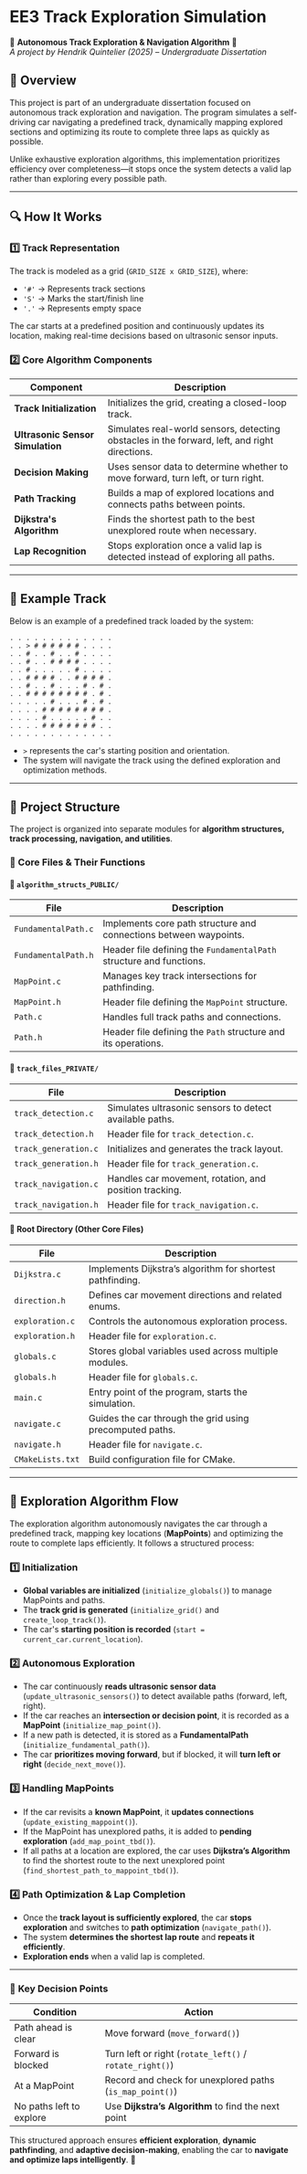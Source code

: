 # EE3 Track Exploration Simulation

🚗 **Autonomous Track Exploration & Navigation Algorithm** 🚗  
*A project by Hendrik Quintelier (2025) – Undergraduate Dissertation*

## 📌 Overview

This project is part of an undergraduate dissertation focused on autonomous track exploration and navigation. The program simulates a self-driving car navigating a predefined track, dynamically mapping explored sections and optimizing its route to complete three laps as quickly as possible.

Unlike exhaustive exploration algorithms, this implementation prioritizes efficiency over completeness—it stops once the system detects a valid lap rather than exploring every possible path.

---

## 🔍 How It Works

### 1️⃣ Track Representation
The track is modeled as a grid (`GRID_SIZE x GRID_SIZE`), where:

- `'#'` → Represents track sections  
- `'S'` → Marks the start/finish line  
- `'.'` → Represents empty space  

The car starts at a predefined position and continuously updates its location, making real-time decisions based on ultrasonic sensor inputs.

### 2️⃣ Core Algorithm Components

| **Component**              | **Description** |
|----------------------------|----------------------------------------------------------------|
| **Track Initialization**    | Initializes the grid, creating a closed-loop track. |
| **Ultrasonic Sensor Simulation** | Simulates real-world sensors, detecting obstacles in the forward, left, and right directions. |
| **Decision Making**         | Uses sensor data to determine whether to move forward, turn left, or turn right. |
| **Path Tracking**           | Builds a map of explored locations and connects paths between points. |
| **Dijkstra's Algorithm**    | Finds the shortest path to the best unexplored route when necessary. |
| **Lap Recognition**         | Stops exploration once a valid lap is detected instead of exploring all paths. |

---


## 🏁 Example Track

Below is an example of a predefined track loaded by the system:

```plaintext
. . . . . . . . . . . . . 
. . > # # # # # # . . . . 
. . # . . # . . # . . . . 
. . # . . # # # # . . . . 
. . # . . . . . # . . . . 
. . # # # # . . # # # # . 
. . # . . # . . . # . # . 
. . # # # # # # # # . # . 
. . . . . # . . . # . # . 
. . . . # # # # # # # # . 
. . . . # . . . . . # . . 
. . . . # # # # # # # . . 
. . . . . . . . . . . . .
```

- `>` represents the car's starting position and orientation.
- The system will navigate the track using the defined exploration and optimization methods.

---
## 📂 Project Structure

The project is organized into separate modules for **algorithm structures, track processing, navigation, and utilities**.

### 🔧 Core Files & Their Functions

#### 📁 `algorithm_structs_PUBLIC/`
| File                    | Description |
|-------------------------|----------------------------------------------------------------|
| `FundamentalPath.c`     | Implements core path structure and connections between waypoints. |
| `FundamentalPath.h`     | Header file defining the `FundamentalPath` structure and functions. |
| `MapPoint.c`            | Manages key track intersections for pathfinding. |
| `MapPoint.h`            | Header file defining the `MapPoint` structure. |
| `Path.c`                | Handles full track paths and connections. |
| `Path.h`                | Header file defining the `Path` structure and its operations. |

#### 📁 `track_files_PRIVATE/`
| File                    | Description |
|-------------------------|----------------------------------------------------------------|
| `track_detection.c`     | Simulates ultrasonic sensors to detect available paths. |
| `track_detection.h`     | Header file for `track_detection.c`. |
| `track_generation.c`    | Initializes and generates the track layout. |
| `track_generation.h`    | Header file for `track_generation.c`. |
| `track_navigation.c`    | Handles car movement, rotation, and position tracking. |
| `track_navigation.h`    | Header file for `track_navigation.c`. |

#### 📁 Root Directory (Other Core Files)
| File                    | Description |
|-------------------------|----------------------------------------------------------------|
| `Dijkstra.c`            | Implements Dijkstra’s algorithm for shortest pathfinding. |
| `direction.h`           | Defines car movement directions and related enums. |
| `exploration.c`         | Controls the autonomous exploration process. |
| `exploration.h`         | Header file for `exploration.c`. |
| `globals.c`             | Stores global variables used across multiple modules. |
| `globals.h`             | Header file for `globals.c`. |
| `main.c`                | Entry point of the program, starts the simulation. |
| `navigate.c`            | Guides the car through the grid using precomputed paths. |
| `navigate.h`            | Header file for `navigate.c`. |
| `CMakeLists.txt`        | Build configuration file for CMake. |

---

## 🚗 Exploration Algorithm Flow

The exploration algorithm autonomously navigates the car through a predefined track, mapping key locations (**MapPoints**) and optimizing the route to complete laps efficiently. It follows a structured process:

### 1️⃣ **Initialization**
- **Global variables are initialized** (`initialize_globals()`) to manage MapPoints and paths.
- The **track grid is generated** (`initialize_grid()` and `create_loop_track()`).
- The car's **starting position is recorded** (`start = current_car.current_location`).

### 2️⃣ **Autonomous Exploration**
- The car continuously **reads ultrasonic sensor data** (`update_ultrasonic_sensors()`) to detect available paths (forward, left, right).
- If the car reaches an **intersection or decision point**, it is recorded as a **MapPoint** (`initialize_map_point()`).
- If a new path is detected, it is stored as a **FundamentalPath** (`initialize_fundamental_path()`).
- The car **prioritizes moving forward**, but if blocked, it will **turn left or right** (`decide_next_move()`).

### 3️⃣ **Handling MapPoints**
- If the car revisits a **known MapPoint**, it **updates connections** (`update_existing_mappoint()`).
- If the MapPoint has unexplored paths, it is added to **pending exploration** (`add_map_point_tbd()`).
- If all paths at a location are explored, the car uses **Dijkstra’s Algorithm** to find the shortest route to the next unexplored point (`find_shortest_path_to_mappoint_tbd()`).

### 4️⃣ **Path Optimization & Lap Completion**
- Once the **track layout is sufficiently explored**, the car **stops exploration** and switches to **path optimization** (`navigate_path()`).
- The system **determines the shortest lap route** and **repeats it efficiently**.
- **Exploration ends** when a valid lap is completed.

---

### 🔁 **Key Decision Points**
| Condition | Action |
|-----------|--------|
| Path ahead is clear | Move forward (`move_forward()`) |
| Forward is blocked | Turn left or right (`rotate_left()` / `rotate_right()`) |
| At a MapPoint | Record and check for unexplored paths (`is_map_point()`) |
| No paths left to explore | Use **Dijkstra’s Algorithm** to find the next point |

This structured approach ensures **efficient exploration**, **dynamic pathfinding**, and **adaptive decision-making**, enabling the car to **navigate and optimize laps intelligently**. 🚀  



